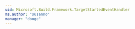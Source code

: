 ```yaml
---
uid: Microsoft.Build.Framework.TargetStartedEventHandler
ms.author: "susanno"
manager: "douge"
---
```

